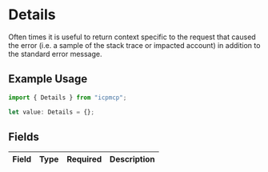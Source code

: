 # Details

Often times it is useful to return context specific to the request that caused the error (i.e. a sample of the stack trace or impacted account) in addition to the standard error message.

## Example Usage

```typescript
import { Details } from "icpmcp";

let value: Details = {};
```

## Fields

| Field       | Type        | Required    | Description |
| ----------- | ----------- | ----------- | ----------- |